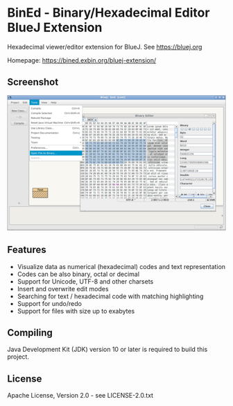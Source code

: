 BinEd - Binary/Hexadecimal Editor BlueJ Extension
=================================================

Hexadecimal viewer/editor extension for BlueJ. See https://bluej.org  

Homepage: https://bined.exbin.org/bluej-extension/  

Screenshot
----------

![BinEd-Editor Screenshot](images/bluej-screenshot.png?raw=true)

Features
--------

 - Visualize data as numerical (hexadecimal) codes and text representation
 - Codes can be also binary, octal or decimal
 - Support for Unicode, UTF-8 and other charsets
 - Insert and overwrite edit modes
 - Searching for text / hexadecimal code with matching highlighting
 - Support for undo/redo
 - Support for files with size up to exabytes

Compiling
---------

Java Development Kit (JDK) version 10 or later is required to build this project.

License
-------

Apache License, Version 2.0 - see LICENSE-2.0.txt
